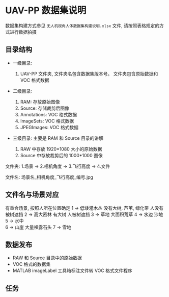 UAV-PP 数据集说明
===
数据集构建方式参见 `无人机视角人体数据集构建说明.xlsx` 文件, 请按照表格规定的方式进行数据拍摄

## 目录结构
- 一级目录: 
    1. UAV-PP 文件夹, 文件夹名包含数据集版本号。 文件夹包含原始数据和 VOC 格式数据

- 二级目录:
    1. RAM: 存放原始图像
    2. Source: 存储裁剪后图像
    3. Annotations: VOC 格式数据
    4. ImageSets: VOC 格式数据
    5. JPEGImages:  VOC 格式数据
 
- 三级目录: 主要是 RAM 和 Source 目录的讲解
    1. RAW 中存放 1920*1080 大小的原始数据
    2. Source 中存放裁剪后的 1000*1000 图像

文件夹: 1.场景 -> 2.相机角度 -> 3.飞行高度 -> 4.文件

文件名: 场景名_相机角度_飞行高度_编号.jpg

## 文件名与场景对应
有重合场景, 按照人所在位置确定
1 -> 低矮灌木丛  没有大树, 芦苇, 绿化带 人没有被树遮挡
2 -> 高大密林  有大树 人被树遮挡
3 -> 草地  大面积荒草
4 -> 水边  沙地
5 -> 水中  
6 -> 山崖  大量裸露石头
7 -> 雪地

## 数据发布

- RAW 和 Source 目录中的原始数据
- VOC 格式的数据集
- MATLAB imageLabel 工具箱标注文件转 VOC 格式文件程序


## 任务

